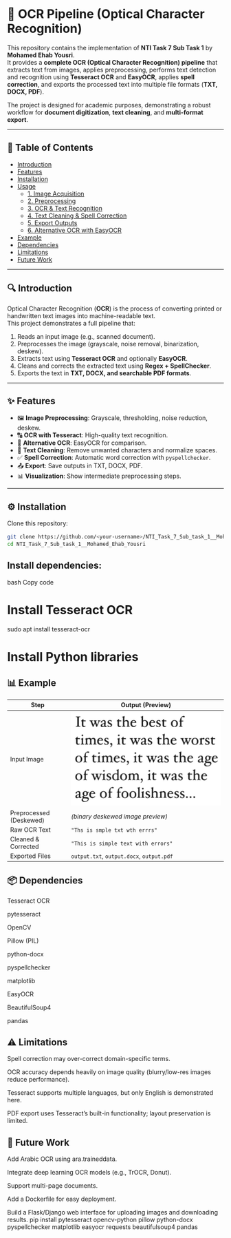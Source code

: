# 📄 OCR Pipeline (Optical Character Recognition)

This repository contains the implementation of **NTI Task 7 Sub Task 1** by **Mohamed Ehab Yousri**.  
It provides a **complete OCR (Optical Character Recognition) pipeline** that extracts text from images, applies preprocessing, performs text detection and recognition using **Tesseract OCR** and **EasyOCR**, applies **spell correction**, and exports the processed text into multiple file formats (**TXT, DOCX, PDF**).  

The project is designed for academic purposes, demonstrating a robust workflow for **document digitization**, **text cleaning**, and **multi-format export**.

---

## 📑 Table of Contents

- [Introduction](#-introduction)
- [Features](#-features)
- [Installation](#-installation)
- [Usage](#-usage)
  - [1. Image Acquisition](#1-image-acquisition)
  - [2. Preprocessing](#2-preprocessing)
  - [3. OCR & Text Recognition](#3-ocr--text-recognition)
  - [4. Text Cleaning & Spell Correction](#4-text-cleaning--spell-correction)
  - [5. Export Outputs](#5-export-outputs)
  - [6. Alternative OCR with EasyOCR](#6-alternative-ocr-with-easyocr)
- [Example](#-example)
- [Dependencies](#-dependencies)
- [Limitations](#-limitations)
- [Future Work](#-future-work)
---

## 🔍 Introduction

Optical Character Recognition (**OCR**) is the process of converting printed or handwritten text images into machine-readable text.  
This project demonstrates a full pipeline that:

1. Reads an input image (e.g., scanned document).  
2. Preprocesses the image (grayscale, noise removal, binarization, deskew).  
3. Extracts text using **Tesseract OCR** and optionally **EasyOCR**.  
4. Cleans and corrects the extracted text using **Regex + SpellChecker**.  
5. Exports the text in **TXT, DOCX, and searchable PDF formats**.

---

## ✨ Features

- 🖼️ **Image Preprocessing**: Grayscale, thresholding, noise reduction, deskew.  
- 🔠 **OCR with Tesseract**: High-quality text recognition.  
- 🧠 **Alternative OCR**: EasyOCR for comparison.  
- 📝 **Text Cleaning**: Remove unwanted characters and normalize spaces.  
- ✅ **Spell Correction**: Automatic word correction with `pyspellchecker`.  
- 📤 **Export**: Save outputs in TXT, DOCX, PDF.  
- 📊 **Visualization**: Show intermediate preprocessing steps.  

---


## ⚙️ Installation

Clone this repository:

```bash
git clone https://github.com/<your-username>/NTI_Task_7_Sub_task_1__Mohamed_Ehab_Yousri.git
cd NTI_Task_7_Sub_task_1__Mohamed_Ehab_Yousri
```
## Install dependencies:

bash
Copy code
# Install Tesseract OCR
sudo apt install tesseract-ocr

# Install Python libraries

## 📊 Example

| Step                    | Output (Preview)                          |
| ----------------------- | ----------------------------------------- |
| Input Image             | ![image](OCR_Image.png)                   |
| Preprocessed (Deskewed) | *(binary deskewed image preview)*         |
| Raw OCR Text            | `"Ths is smple txt wth errrs"`            |
| Cleaned & Corrected     | `"This is simple text with errors"`       |
| Exported Files          | `output.txt`, `output.docx`, `output.pdf` |

## 📦 Dependencies

Tesseract OCR

pytesseract

OpenCV

Pillow (PIL)

python-docx

pyspellchecker

matplotlib

EasyOCR

BeautifulSoup4

pandas

## ⚠️ Limitations

Spell correction may over-correct domain-specific terms.

OCR accuracy depends heavily on image quality (blurry/low-res images reduce performance).

Tesseract supports multiple languages, but only English is demonstrated here.

PDF export uses Tesseract’s built-in functionality; layout preservation is limited.

## 🔮 Future Work

Add Arabic OCR using ara.traineddata.

Integrate deep learning OCR models (e.g., TrOCR, Donut).

Support multi-page documents.

Add a Dockerfile for easy deployment.

Build a Flask/Django web interface for uploading images and downloading results.
pip install pytesseract opencv-python pillow python-docx pyspellchecker matplotlib easyocr requests beautifulsoup4 pandas
